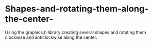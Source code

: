 # Shapes-and-rotating-them-along-the-center-
Using the graphics.h library creating several shapes and rotating them clockwise and anticlockwise along the center.
